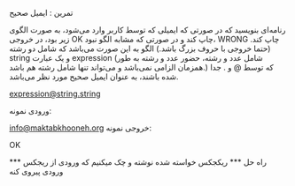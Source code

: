 تمرین : ایمیل صحیح

رنامه‌ای بنویسید که در صورتی که ایمیلی که توسط کاربر وارد می‌شود، به صورت الگوی زیر بود، در خروجی OK چاپ کند و در صورتی که مشابه الگو نبود، WRONG چاپ کند. (حتما خروجی با حروف بزرگ باشد.)
الگو به این صورت می‌باشد که شامل دو رشته string و یک عبارت expression (شامل عدد و رشته، حضور عدد و رشته به طور همزمان الزامی نمی‌باشد و می‌تواند تنها شامل رشته هم باشد.) که توسط @ و . جدا شده باشند، به عنوان ایمیل صحیح مورد نظر می‌باشد.

expression@string.string

ورودی نمونه:

info@maktabkhooneh.org
خروجی نمونه:

OK





*** راه حل ***
ریکجکس خواسته شده  نوشته و چک میکنیم که ورودی از ریجکس ورودی پیروی کنه